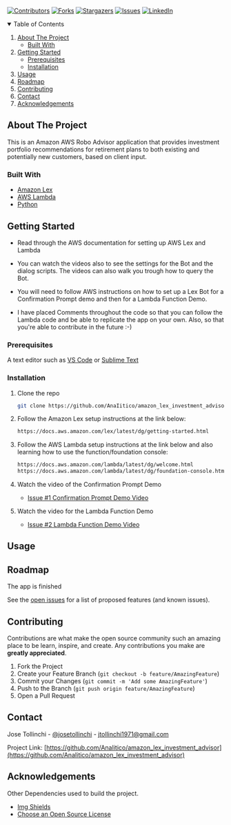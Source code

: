 
<!-- Find and Replace All [repo_name] -->
<!-- Replace [product-screenshot] [product-url] -->
<!-- Other Badgets https://naereen.github.io/badges/ -->
[![Contributors][contributors-shield]][contributors-url]
[![Forks][forks-shield]][forks-url]
[![Stargazers][stars-shield]][stars-url]
[![Issues][issues-shield]][issues-url]
[![LinkedIn][linkedin-shield]][linkedin-url]
<!-- [![License][license-shield]][license-url] -->


<!-- TABLE OF CONTENTS -->
<details open="open">
  <summary>Table of Contents</summary>
  <ol>
    <li>
      <a href="#about-the-project">About The Project</a>
      <ul>
        <li><a href="#built-with">Built With</a></li>
      </ul>
    </li>
    <li>
      <a href="#getting-started">Getting Started</a>
      <ul>
        <li><a href="#prerequisites">Prerequisites</a></li>
        <li><a href="#installation">Installation</a></li>
      </ul>
    </li>
    <li><a href="#usage">Usage</a></li>
    <li><a href="#roadmap">Roadmap</a></li>
    <li><a href="#contributing">Contributing</a></li>
	<!-- <li><a href="#license">License</a></li> -->
    <li><a href="#contact">Contact</a></li>
    <li><a href="#acknowledgements">Acknowledgements</a></li>
  </ol>
</details>

<!-- ABOUT THE PROJECT -->
## About The Project

This is an Amazon AWS Robo Advisor application that provides investment portfolio recommendations for retirement plans to both existing and potentially new customers, based on client input.

### Built With

<!-- This section should list any major frameworks that you built your project using. Leave any add-ons/plugins for the acknowledgements section. Here are a few examples. -->

* [Amazon Lex](https://docs.aws.amazon.com/lex/latest/dg/what-is.html)
* [AWS Lambda](https://aws.amazon.com/lambda/)
* [Python](https://www.python.org/)

<!-- GETTING STARTED -->
## Getting Started

<!-- This is an example of how you may give instructions on setting up your project locally. To get a local copy up and running follow these simple example steps. -->
* Read through the AWS documentation for setting up AWS Lex and Lambda

* You can watch the videos also to see the settings for the Bot and the dialog scripts. The videos can also walk you trough how to query the Bot.

* You will need to follow AWS instructions on how to set up a Lex Bot for a Confirmation Prompt demo and then for a Lambda Function Demo.

* I have placed Comments throughout the code so that you can follow the Lambda code and be able to replicate the app on your own. Also, so that you're able to contribute in the future :-)

### Prerequisites

<!-- This is an example of how to list things you need to use the software and how to install them. -->
A text editor such as [VS Code](https://code.visualstudio.com/) or [Sublime Text](https://www.sublimetext.com/)


### Installation

1. Clone the repo
   ```sh
   git clone https://github.com/AnaIitico/amazon_lex_investment_advisor.git
   ```
  
2. Follow the Amazon Lex setup instructions at the link below:
   ```sh
   https://docs.aws.amazon.com/lex/latest/dg/getting-started.html
   ```
   
3. Follow the AWS Lambda setup instructions at the link below and also learning how to use the function/foundation console:
   ```sh
   https://docs.aws.amazon.com/lambda/latest/dg/welcome.html
   https://docs.aws.amazon.com/lambda/latest/dg/foundation-console.html
   ```

4. Watch the video of the Confirmation Prompt Demo
   * [Issue #1 Confirmation Prompt Demo Video](https://github.com/AnaIitico/amazon_lex_investment_advisor/issues/1#issue-1206472218)

5. Watch the video for the Lambda Function Demo
   * [Issue #2 Lambda Function Demo Video](https://github.com/AnaIitico/amazon_lex_investment_advisor/issues/2#issue-1206473970)


<!-- USAGE EXAMPLES -->
## Usage
  
<!-- Use this space to show useful examples of how a project can be used. Additional screenshots, code examples and demos work well in this space. You may also link to more resources. -->

<!-- ROADMAP -->

## Roadmap

  The app is finished
<!-- Here are some screenshots and code snippets of the working app

#### Exchange Comparison January 2018
![Exchange January Screen Shot][exchange-january-screenshot]

#### Exchange Comparison March 2018 - With Analysis
![Exchange March Screen Shot][exchange-march-screenshot]


#### Calculate Arbitrage Profits Snippet - for January 16 only
#### you can see the full code (with outputs) in the [crypto_arbitrage.ipynb](https://github.com/AnaIitico/amazon_lex_investment_advisor/blob/main/amazon_lex_investment_advisor.ipynb) file
  *This code has been summarized into one block for convenience*
  *and there's an analysis at the end*
```sh
  # some cool code here
 ``` -->

See the [open issues](https://github.com/AnaIitico/amazon_lex_investment_advisor/issues) for a list of proposed features (and known issues).

<!-- CONTRIBUTING -->
## Contributing

Contributions are what make the open source community such an amazing place to be learn, inspire, and create. Any contributions you make are **greatly appreciated**.

1. Fork the Project
2. Create your Feature Branch (`git checkout -b feature/AmazingFeature`)
3. Commit your Changes (`git commit -m 'Add some AmazingFeature'`)
4. Push to the Branch (`git push origin feature/AmazingFeature`)
5. Open a Pull Request

<!-- LICENSE -->
<!-- ## License

Distributed under the MIT License. See `LICENSE` for more information.
 -->

<!-- CONTACT -->
## Contact

Jose Tollinchi - [@josetollinchi][linkedin-url] - jtollinchi1971@gmail.com

Project Link: [https://github.com/AnaIitico/amazon_lex_investment_advisor](https://github.com/AnaIitico/amazon_lex_investment_advisor)

<!-- ACKNOWLEDGEMENTS -->
## Acknowledgements

Other Dependencies used to build the project.
<!-- ##### Search google for the correct conda install command -->

* [Img Shields](https://shields.io)
* [Choose an Open Source License](https://choosealicense.com)

<!-- MARKDOWN LINKS & IMAGES -->
<!-- https://www.markdownguide.org/basic-syntax/#reference-style-links -->
[contributors-shield]: https://img.shields.io/github/contributors/AnaIitico/amazon_lex_investment_advisor.svg?style=for-the-badge
[contributors-url]: https://github.com/AnaIitico/amazon_lex_investment_advisor/graphs/contributors
[forks-shield]: https://img.shields.io/github/forks/AnaIitico/amazon_lex_investment_advisor.svg?style=for-the-badge
[forks-url]: https://github.com/AnaIitico/amazon_lex_investment_advisor/network/members
[stars-shield]: https://img.shields.io/github/stars/AnaIitico/amazon_lex_investment_advisor.svg?style=for-the-badge
[stars-url]: https://github.com/AnaIitico/amazon_lex_investment_advisor/stargazers
[issues-shield]: https://img.shields.io/github/issues/AnaIitico/amazon_lex_investment_advisor/network/members?style=for-the-badge
[issues-url]: https://github.com/AnaIitico/amazon_lex_investment_advisor/issues
<!-- [license-shield]: 
[license-url]:  -->
[linkedin-shield]: https://img.shields.io/badge/-LinkedIn-black.svg?style=for-the-badge&logo=linkedin&colorB=555
[linkedin-url]: https://www.linkedin.com/in/josetollinchi/
